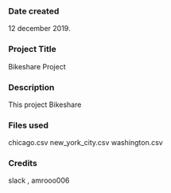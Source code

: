 ### Date created
12 december 2019.

### Project Title
Bikeshare Project

### Description
This project Bikeshare

### Files used
chicago.csv
new_york_city.csv
washington.csv

### Credits
slack , amrooo006
